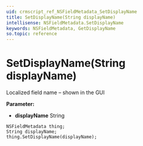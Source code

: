 ```yaml
---
uid: crmscript_ref_NSFieldMetadata_SetDisplayName
title: SetDisplayName(String displayName)
intellisense: NSFieldMetadata.SetDisplayName
keywords: NSFieldMetadata, GetDisplayName
so.topic: reference
---
```


# SetDisplayName(String displayName)

Localized field name – shown in the GUI

**Parameter:** 
 - **displayName** String

```crmscript
NSFieldMetadata thing;
String displayName;
thing.SetDisplayName(displayName);
```

